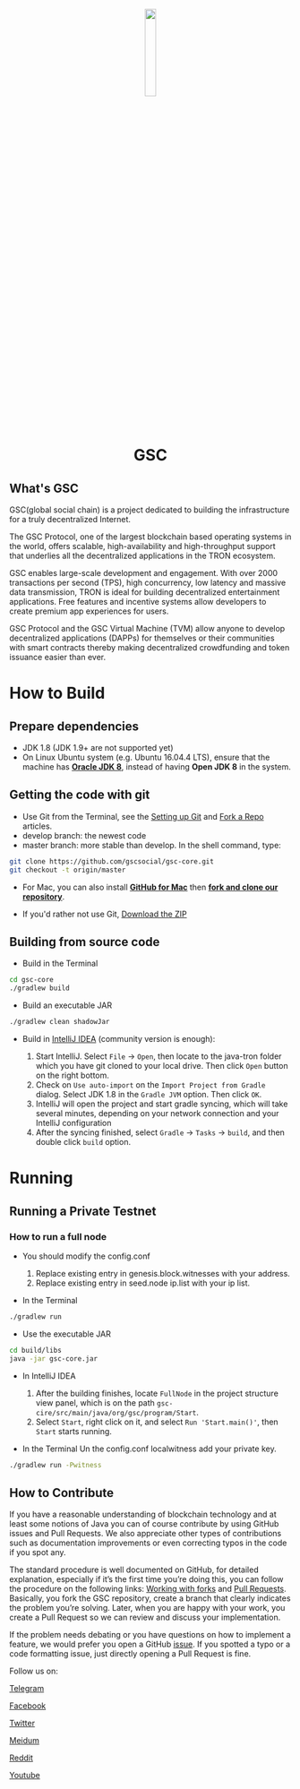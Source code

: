 <h1 align="center">
  <br>
  <img width=20% src="https://i.loli.net/2018/05/03/5aeb2ffe1bc95.png">
  <br>
  GSC
  <br>
</h1>

## What's GSC

GSC(global social chain) is a project dedicated to building the infrastructure for a truly decentralized Internet.

The GSC Protocol, one of the largest blockchain based operating systems in the world, offers scalable, high-availability and high-throughput support that underlies all the decentralized applications in the TRON ecosystem. 

GSC enables large-scale development and engagement. With over 2000 transactions per second (TPS), high concurrency, low latency and massive data transmission, TRON is ideal for building decentralized entertainment applications. Free features and incentive systems allow developers to create premium app experiences for users.

GSC Protocol and the GSC Virtual Machine (TVM) allow anyone to develop decentralized applications (DAPPs) for themselves or their communities with smart contracts thereby making decentralized crowdfunding and token issuance easier than ever.

# How to Build

## Prepare dependencies

* JDK 1.8 (JDK 1.9+ are not supported yet)
* On Linux Ubuntu system (e.g. Ubuntu 16.04.4 LTS), ensure that the machine has [__Oracle JDK 8__](https://www.digitalocean.com/community/tutorials/how-to-install-java-with-apt-get-on-ubuntu-16-04), instead of having __Open JDK 8__ in the system.

## Getting the code with git

* Use Git from the Terminal, see the [Setting up Git](https://help.github.com/articles/set-up-git/) and [Fork a Repo](https://help.github.com/articles/fork-a-repo/) articles.
* develop branch: the newest code 
* master branch: more stable than develop.
In the shell command, type:
```bash
git clone https://github.com/gscsocial/gsc-core.git
git checkout -t origin/master
```

* For Mac, you can also install **[GitHub for Mac](https://mac.github.com/)** then **[fork and clone our repository](https://guides.github.com/activities/forking/)**. 

* If you'd rather not use Git, [Download the ZIP](https://github.com/gscsocial/gsc-core/archive/master.zip)

## Building from source code

* Build in the Terminal

```bash
cd gsc-core
./gradlew build
```

* Build an executable JAR

```bash
./gradlew clean shadowJar
```

* Build in [IntelliJ IDEA](https://www.jetbrains.com/idea/) (community version is enough):

  1. Start IntelliJ. Select `File` -> `Open`, then locate to the java-tron folder which you have git cloned to your local drive. Then click `Open` button on the right bottom.
  2. Check on `Use auto-import` on the `Import Project from Gradle` dialog. Select JDK 1.8 in the `Gradle JVM` option. Then click `OK`.
  3. IntelliJ will open the project and start gradle syncing, which will take several minutes, depending on your network connection and your IntelliJ configuration
  4. After the syncing finished, select `Gradle` -> `Tasks` -> `build`, and then double click `build` option.
   
# Running

## Running a Private Testnet

### How to run a full node

* You should modify the config.conf
  1. Replace existing entry in genesis.block.witnesses with your address.
  2. Replace existing entry in seed.node ip.list with your ip list.

* In the Terminal

```bash
./gradlew run
```

* Use the executable JAR

```bash
cd build/libs 
java -jar gsc-core.jar 
```

* In IntelliJ IDEA
  1. After the building finishes, locate `FullNode` in the project structure view panel, which is on the path `gsc-cire/src/main/java/org/gsc/program/Start`.
  2. Select `Start`, right click on it, and select `Run 'Start.main()'`, then `Start` starts running.

* In the Terminal
  Un the config.conf localwitness add your private key.
```bash
./gradlew run -Pwitness
```
 
 
## How to Contribute

If you have a reasonable understanding of blockchain technology and at least some notions of Java you can of course 
contribute by using GitHub issues and Pull Requests. We also appreciate other types of contributions such as 
documentation improvements or even correcting typos in the code if you spot any.

The standard procedure is well documented on GitHub, for detailed explanation, especially if it’s the first time you’re 
doing this, you can follow the procedure on the following links:
[Working with forks](https://help.github.com/articles/working-with-forks/) and 
[Pull Requests](https://help.github.com/articles/proposing-changes-to-your-work-with-pull-requests/).
Basically, you fork the GSC repository, create a branch that clearly indicates the problem you’re solving. Later, when 
you are happy with your work, you create a Pull Request so we can review and discuss your implementation.

If the problem needs debating or you have questions on how to implement a feature, we would prefer you open a GitHub 
[issue](https://github.com/gscsocial/gsc-core/issues). If you spotted a typo or a code formatting issue, just directly 
opening a Pull Request is fine. 


Follow us on:


[Telegram](https://t.me/gscofficial)


[Facebook](https://www.facebook.com/GSCCoin/)


[Twitter](https://twitter.com/gsc_socialchain)

[Meidum](https://medium.com/@gsc_socialchain)

[Reddit](https://www.reddit.com/user/GSCOfficial/)

[Youtube](https://www.youtube.com/channel/UCWcQhl4N6_ggZFdHwTxuuIQ)
